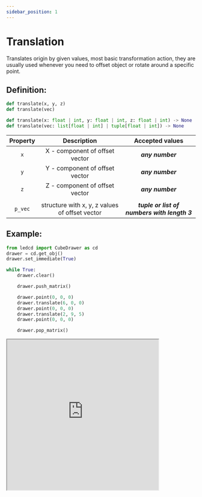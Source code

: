 ```yaml
---
sidebar_position: 1
---
```


# Translation

Translates origin by given values, most basic transformation action, they are usually used whenever you need to offset object or rotate around a specific point.

## Definition:

```python title="Simplified definition"
def translate(x, y, z)
def translate(vec)
```

```python title="Complete definition"
def translate(x: float | int, y: float | int, z: float | int) -> None
def translate(vec: list[float | int] | tuple[float | int]) -> None
```

| Property |                  Description                   |               Accepted values                |
| :------: | :--------------------------------------------: | :------------------------------------------: |
|   `x`    |         X - component of offset vector         |               _**any number**_               |
|   `y`    |         Y - component of offset vector         |               _**any number**_               |
|   `z`    |         Z - component of offset vector         |               _**any number**_               |
|          |                                                |                                              |
| `p_vec`  | structure with x, y, z values of offset vector | _**tuple or list of numbers with length 3**_ |

## Example:

<div id="code_block_hidden" hidden></div>

```python
from ledcd import CubeDrawer as cd
drawer = cd.get_obj()
drawer.set_immediate(True)

while True:
    drawer.clear()

    drawer.push_matrix()

    drawer.point(0, 0, 0)
    drawer.translate(6, 0, 0)
    drawer.point(0, 0, 0)
    drawer.translate(2, 9, 5)
    drawer.point(0, 0, 0)

    drawer.pop_matrix()
```

<script>
  let translations_on_load = () => {
    (() => {
      document["ind_line_map"] = new Object();
      document.ind_line_map[0] = 5;
      document.ind_line_map[1] = 9;
      document.ind_line_map[2] = 10;
      document.ind_line_map[3] = 11;
      document.ind_line_map[4] = 12;
      document.ind_line_map[5] = 13;

      document.ind_line_map[6] = 15;

      window.addEventListener("message", function (e) {
          if (e.data == document.cur_state || e.data < 0)
            return;
          
          const tmp = document.querySelectorAll("#code_block_hidden ~ div .token-line")[document.ind_line_map[document.cur_state]];
          if (tmp)
            if (tmp.classList.contains("active_code_line"))
              tmp.classList.remove("active_code_line")

          document.cur_state = e.data;
          const tmp1 = document.querySelectorAll("#code_block_hidden ~ div .token-line")[document.ind_line_map[document.cur_state]];
          if (tmp1)
            tmp1.classList.add("active_code_line")
          
      }, false);


    })()
  }
</script>

<iframe src="https://sim.cube.qwe.me/examples/translation/index.html" width="80%" height="400" id="translation_example" load="translations_on_load()">
  <p>Your browser does not support iframes.</p>
</iframe>
